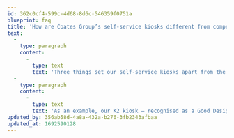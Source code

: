 ```yaml
---
id: 362c0cf4-599c-4d68-8d6c-546359f0751a
blueprint: faq
title: 'How are Coates Group’s self-service kiosks different from competitors’ kiosks?'
text:
  -
    type: paragraph
    content:
      -
        type: text
        text: 'Three things set our self-service kiosks apart from the crowd: our human-centric design, high-quality finishes, and minimal form factors.'
  -
    type: paragraph
    content:
      -
        type: text
        text: 'As an example, our K2 kiosk – recognised as a Good Design AwardⓇ Gold Winner – delivers both efficiency and customisation with style. At the same time, it integrates seamlessly into different restaurant environments, creating an immersive customer experience as part of the connected digital journey.'
updated_by: 356ab58d-4a8a-432a-b276-3fb2343afbaa
updated_at: 1692590128
---
```

